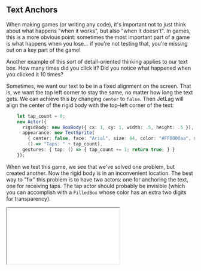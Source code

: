 ## Text Anchors

When making games (or writing any code), it's important not to just think about
what happens "when it works", but also "when it doesn't".  In games, this is a
more obvious point: sometimes the most important part of a game is what happens
when you lose... if you're not testing that, you're missing out on a key part of
the game!

Another example of this sort of detail-oriented thinking applies to our text
box.  How many times did you click it?  Did you notice what happened when you
clicked it 10 times?

Sometimes, we want our text to be in a fixed alignment on the screen.  That is,
we want the top left corner to stay the same, no matter how long the text gets.
We can achieve this by changing `center` to `false`.  Then JetLag will align the
center of the rigid body with the top-left corner of the text:

```typescript
    let tap_count = 0;
    new Actor({
      rigidBody: new BoxBody({ cx: 1, cy: 1, width: .5, height: .5 }),
      appearance: new TextSprite(
        { center: false, face: "Arial", size: 64, color: "#FF0000aa", strokeColor: "#0000FF", strokeWidth: 2 },
        () => "Taps: " + tap_count),
      gestures: { tap: () => { tap_count += 1; return true; } }
    });
```

When we test this game, we see that we've solved one problem, but created
another.  Now the rigid body is in an inconvenient location.  The best way to
"fix" this problem is to have two actors: one for anchoring the text, one for
receiving taps.  The tap actor should probably be invisible (which you can
accomplish with a `FilledBox` whose color has an extra two digits for
transparency).

<iframe src="./game_05.iframe.html"></iframe>
